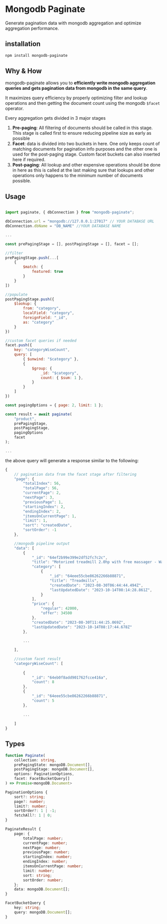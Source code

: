 # Mongodb Paginate

Generate pagination data with mongodb aggregation and optimize aggregation performance.

## installation

```sh
npm install mongodb-paginate
```

## Why & How

mongodb-paginate allows you to **efficiently write mongodb aggregation queries and gets pagination data from mongodb in the same query**.

It maximizes query efficiency by properly optimizing filter and lookup operations and then getting the document count using the mongodb ```$facet``` operator.

Every aggregation gets divided in 3 major stages

1. **Pre-paging**: All filtering of documents should be called in this stage. This stage is called first to ensure reducing pipeline size as early as possible
2. **Facet**: data is divided into two buckets in here. One only keeps count of matching documents for pagination info purposes and the other one is used for
the post-paging stage. Custom facet buckets can also inserted here if required.
3. **Post-paging**: All lookup and other expensive operations should be done in here as this is called at the last making sure that lookups and other operations
only happens to the minimum number of documents possible.

## Usage

```js

import paginate, { dbConnection } from "mongodb-paginate";

dbConnection.url = "mongodb://127.0.0.1:27017" // YOUR DATABASE URL
dbConnection.dbName = "DB_NAME" //YOUR DATABASE NAME

...

const prePagingStage = [], postPagingStage = [], facet = [];

//filter
prePagingStage.push(...[
    {
        $match: {
            featured: true
        }
    }
])

//populate
postPagingStage.push({
    $lookup: {
        from: "category",
        localField: "category",
        foreignField: "_id",
        as: "category"
    }
})

//custom facet queries if needed
facet.push({
    key: "categoryWiseCount",
    query: [
        { $unwind: "$category" },
        {
            $group: {
                _id: "$category",
                count: { $sum: 1 },
            }
        }
    ]
})

const pagingOptions = { page: 2, limit: 1 };

const result = await paginate(
    "product", 
    prePagingStage, 
    postPagingStage, 
    pagingOptions
    facet
);

...

```

the above query will generate a response similar to the following:

```js
{
    // pagination data from the facet stage after filtering
    "page": {
        "totalIndex": 56,
        "totalPage": 56,
        "currentPage": 2,
        "nextPage": 3,
        "previousPage": 1,
        "startingIndex": 2,
        "endingIndex": 2,
        "itemsOnCurrentPage": 1,
        "limit": 1,
        "sort": "createdDate",
        "sortOrder": -1
    },

    //mongodb pipeline output
    "data": [
        {
            "_id": "64ef2b99e399e2df52fc7c2c",
            "title": "Motorized treadmill 2.0hp with free massager - Walking Stick - gym equipment",
            "category": [
                {
                    "_id": "64eee55cbe86262266b88871",
                    "title": "Treadmills",
                    "createdDate": "2023-08-30T06:44:44.494Z",
                    "lastUpdatedDate": "2023-10-14T08:14:28.861Z",
                }
            ],
            "price": {
                "regular": 42000,
                "offer": 34500
            },
            "createdDate": "2023-08-30T11:44:25.069Z",
            "lastUpdatedDate": "2023-10-14T08:17:44.678Z"
        },
        
        ...

    ],

    //custom facet result
    "categoryWiseCount": [
        
        {
            "_id": "64eb0f8add901762fcce416a",
            "count": 8
        },
        {
            "_id": "64eee55cbe86262266b88871",
            "count": 5
        },
        
        ...
        
    ]
}

```

## Types

```ts
function Paginate(
    collection: string, 
    prePagingState: mongoDB.Document[], 
    postPagingStage: mongoDB.Document[], 
    options: PaginationOptions, 
    facet: FacetBucketQuery[]
) => Promise<mongoDB.Document>
```

```ts
PaginationOptions {
    sort?: string;
    page?: number;
    limit?: number;
    sortOrder?: 1 | -1;
    fetchAll?: 1 | 0;
}

PaginateResult {
    page: {
        totalPage: number;
        currentPage: number;
        nextPage: number;
        previousPage: number;
        startingIndex: number;
        endingIndex: number;
        itemsOnCurrentPage: number;
        limit: number;
        sort: string;
        sortOrder: number;
    };
    data: mongoDB.Document[];
}

FacetBucketQuery {
    key: string;
    query: mongoDB.Document[];
}
```
